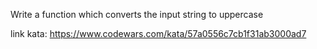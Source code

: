 Write a function which converts the input string to uppercase

link kata: https://www.codewars.com/kata/57a0556c7cb1f31ab3000ad7